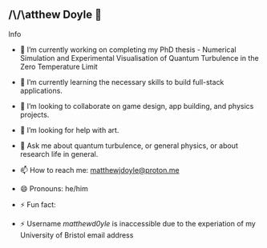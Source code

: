 ## /\\/\atthew Doyle 👋


Info
- 🔭 I’m currently working on completing my PhD thesis - Numerical Simulation and Experimental Visualisation of Quantum Turbulence in the Zero Temperature Limit
- 🌱 I’m currently learning the necessary skills to build full-stack applications. 
- 👯 I’m looking to collaborate on game design, app building, and physics projects. 
- 🤔 I’m looking for help with art. 
- 💬 Ask me about quantum turbulence, or general physics, or about research life in general.
  
- 📫 How to reach me: matthewjdoyle@proton.me
- 😄 Pronouns: he/him
- ⚡ Fun fact:
  
- ⚡ Username *matthewd0yle* is inaccessible due to the experiation of my University of Bristol email address
  

